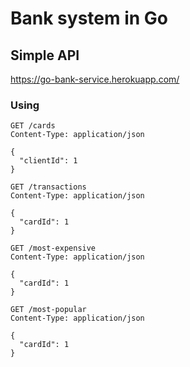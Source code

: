 # Bank system in Go

## Simple API

https://go-bank-service.herokuapp.com/

### Using

```http request
GET /cards
Content-Type: application/json

{
  "clientId": 1
}
```

```http request
GET /transactions
Content-Type: application/json

{
  "cardId": 1
}
```

```http request
GET /most-expensive
Content-Type: application/json

{
  "cardId": 1
}
```

```http request
GET /most-popular
Content-Type: application/json

{
  "cardId": 1
}
```
